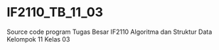 # IF2110_TB_11_03
Source code program Tugas Besar IF2110 Algoritma dan Struktur Data Kelompok 11 Kelas 03 
